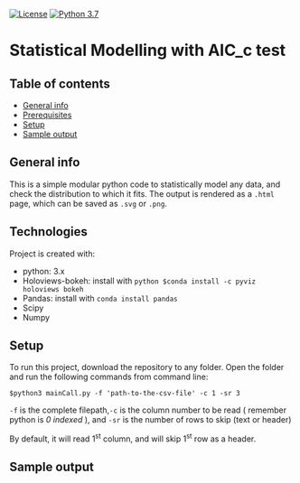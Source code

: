 


[![License](https://poser.pugx.org/ali-irawan/xtra/license.svg)](https://poser.pugx.org/ali-irawan/xtra/license.svg)
[![Python 3.7](https://img.shields.io/badge/python-3.7-blue.svg)](https://www.python.org/downloads/release/python-373/)


# Statistical Modelling with AIC_c test



## Table of contents
* [General info](#general-info)
* [Prerequisites](#technologies)
* [Setup](#setup)
* [Sample output](#output)

## General info
This is a simple modular python code to statistically model any data, and check the distribution to which it fits. 
The output is rendered as a `.html` page, which can be saved as `.svg` or `.png`. 
	
## Technologies
Project is created with:
* python: 3.x
* Holoviews-bokeh: install with ```python $conda install -c pyviz holoviews bokeh ```
* Pandas: install with ```conda install pandas```
* Scipy 
* Numpy
	
## Setup
To run this project, download the repository to any folder. Open the folder and run the following commands from command line:
```
$python3 mainCall.py -f 'path-to-the-csv-file' -c 1 -sr 3
```
`-f` is the complete filepath,`-c` is the column number to be read ( remember python is *0 indexed* ), and 
`-sr` is the number of rows to skip (text or header)

By default, it will read 1<sup>st</sup> column, and will skip 1<sup>st</sup> row as a header.

## Sample output
